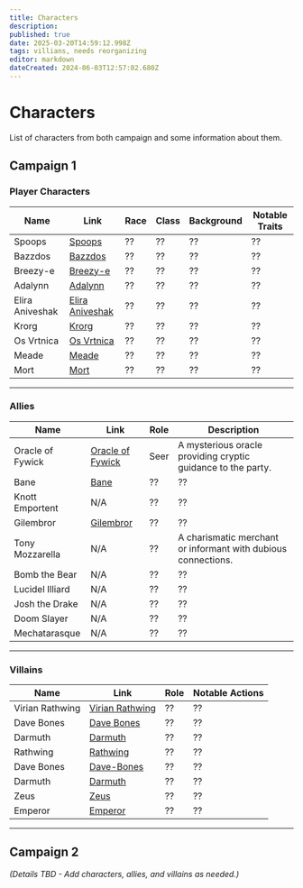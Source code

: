 ```yaml
---
title: Characters
description: 
published: true
date: 2025-03-20T14:59:12.998Z
tags: villians, needs reorganizing
editor: markdown
dateCreated: 2024-06-03T12:57:02.680Z
---
```


# Characters
List of characters from both campaign and some information about them.

## **Campaign 1**  

### **Player Characters**  
| Name | Link | Race | Class | Background | Notable Traits |  
|------|------|------|------|------------|----------------|  
| Spoops | [Spoops](/characters/spoops) | ?? | ?? | ?? | ?? |  
| Bazzdos | [Bazzdos](/characters/bazzdos) | ?? | ?? | ?? | ?? |  
| Breezy-e | [Breezy-e](/characters/breezy) | ?? | ?? | ?? | ?? |  
| Adalynn | [Adalynn](/characters/adalynn) | ?? | ?? | ?? | ?? |  
| Elira Aniveshak | [Elira Aniveshak](/characters/elira) | ?? | ?? | ?? | ?? |  
| Krorg | [Krorg](/characters/krorg) | ?? | ?? | ?? | ?? |  
| Os Vrtnica | [Os Vrtnica](/characters/os) | ?? | ?? | ?? | ?? |  
| Meade | [Meade](/characters/meade) | ?? | ?? | ?? | ?? |  
| Mort | [Mort](/characters/mort) | ?? | ?? | ?? | ?? |  

---

### **Allies**  
| Name | Link | Role | Description |  
|------|------|------|-------------|  
| Oracle of Fywick | [Oracle of Fywick](/characters/oracle-of-fywick) | Seer | A mysterious oracle providing cryptic guidance to the party. |  
| Bane | [Bane](/characters/bane) | ?? | ?? |  
| Knott Emportent | N/A | ?? | ?? |  
| Gilembror | [Gilembror](/characters/Gilembror) | ?? | ?? |  
| Tony Mozzarella | N/A | ?? | A charismatic merchant or informant with dubious connections. |  
| Bomb the Bear | N/A | ?? | ?? |  
| Lucidel Illiard | N/A | ?? | ?? |  
| Josh the Drake | N/A | ?? | ?? |  
| Doom Slayer | N/A | ?? | ?? |  
| Mechatarasque | N/A | ?? | ?? |  

---

### **Villains**  
| Name | Link | Role | Notable Actions |  
|------|------|------|----------------|  
| Virian Rathwing | [Virian Rathwing](#virian-rathwing) | ?? | ?? |  
| Dave Bones | [Dave Bones](#dave-bones) | ?? | ?? |  
| Darmuth | [Darmuth](/characters/Darmuth) | ?? | ?? |  
| Rathwing | [Rathwing](/characters/Rathwing) | ?? | ?? |  
| Dave Bones | [Dave-Bones](/characters/Dave-Bones) | ?? | ?? |  
| Darmuth | [Darmuth](/characters/Darmuth) | ?? | ?? |  
| Zeus | [Zeus](/characters/zeus) | ?? | ?? |  
| Emperor | [Emperor](/characters/Emperor) | ?? | ?? |  

---

## **Campaign 2**  
_(Details TBD - Add characters, allies, and villains as needed.)_

